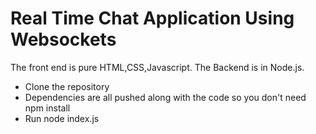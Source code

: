 # Real Time Chat Application Using Websockets
The front end is pure HTML,CSS,Javascript. The Backend is in Node.js.
- Clone the repository
- Dependencies are all pushed along with the code so you don't need npm install
- Run node index.js